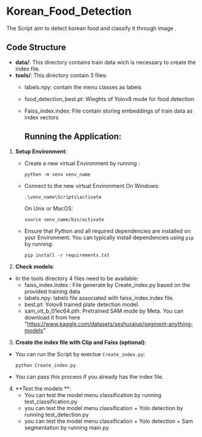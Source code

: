 # Korean_Food_Detection
The Script aim to detect korean food and classify it through image .

## Code Structure
- **data/**: This directory contains train data wich is necessary to create the index file.
- **tools/**: This directory contain 3 files:
  - labels.npy: contain the menu classes as labels
  - food_detection_best.pt: Wieghts of Yolov8 mode for food detection
  - Faiss_index.index: File contain storing embeddings of train data as index vectors
 
    ## Running the Application:

1. **Setup Environment**:
   - Create a new virtual Environment by running :
      ```
     python -m venv venv_name 

     ```
   - Connect to the new virtual Environment On Windows:
      ```
     .\venv_name\Scripts\activate

      ```

     On Unix or MacOS:
     ```
     source venv_name/bin/activate      

     ```

   - Ensure that Python and all required dependencies are installed on your Environment. You can typically install dependencies using `pip` by running:

     ```
     pip install -r requirements.txt
     
     ```

2. **Check models**:
- In the tools directory 4 files need to be available:
    * faiss_index.index : File generate by Create_index.py based on the provided training data
    * labels.npy: labels file associated with faiss_index.index file.
    * best.pt: Yolov8 trained plate detection model.
    * sam_vit_b_01ec64.pth: Pretrained SAM mode by Meta. You can download it from here "https://www.kaggle.com/datasets/seshurajup/segment-anything-models"




3. **Create the index file with Clip and Faiss (optional)**:
- You can run the Script by exectue `Create_index.py`:
     ```
     python Create_index.py 

     ```
- You can pass this process if you already has the index file.
  
4. **Test the models **:
    * You can test the model menu classification by running test_classification.py
    * you can test the model menu classification + Yolo detection by running test_detection.py
    * you can test the model menu classification + Yolo detection + Sam segmentation by running main.py

  

  

  
